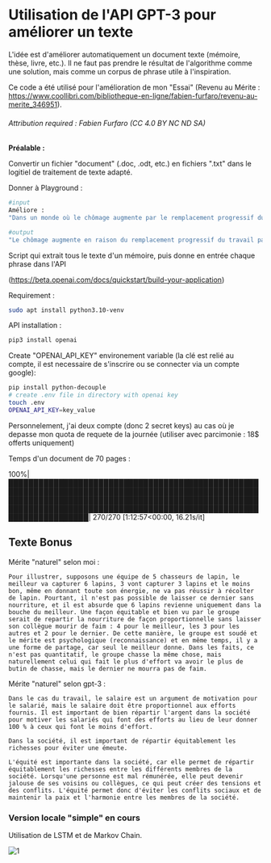 # Utilisation de l'API GPT-3 pour améliorer un texte

L'idée est d'améliorer automatiquement un document texte (mémoire, thèse, livre, etc.). Il ne faut pas prendre le résultat de l'algorithme comme une solution, mais comme un corpus de phrase utile à l'inspiration.

Ce code a été utilisé pour l'amélioration de mon "Essai" (Revenu au Mérite : https://www.coollibri.com/bibliotheque-en-ligne/fabien-furfaro/revenu-au-merite_346951).

###### Attribution required : Fabien Furfaro (CC 4.0 BY NC ND SA)


**Préalable :**

Convertir un fichier "document" (.doc, .odt, etc.) en fichiers ".txt" dans le logitiel de traitement de texte adapté. 


Donner à Playground : 
```bash
#input
Améliore : 
"Dans un monde où le chômage augmente par le remplacement progressif du travail par les machines et la concurrence déloyale, on arrive à un moment où il faut repenser notre système de redistribution."
```

```bash
#output
"Le chômage augmente en raison du remplacement progressif du travail par les machines. La concurrence déloyale est également un problème. Il est donc temps de repenser notre système de redistribution."
```

Script qui extrait tous le texte d'un mémoire, puis donne en entrée chaque phrase dans l'API

(https://beta.openai.com/docs/quickstart/build-your-application)

Requirement :

```bash
sudo apt install python3.10-venv
```

API installation :
```bash
pip3 install openai
```

Create "OPENAI_API_KEY" environement variable (la clé est relié au compte, il est necessaire de s'inscrire ou se connecter via un compte google):

```bash
pip install python-decouple
# create .env file in directory with openai key
touch .env
OPENAI_API_KEY=key_value
```

Personnelement, j'ai deux compte (donc 2 secret keys) au cas où je depasse mon quota de requete de la journée (utiliser avec parcimonie : 18$ offerts uniquement)

Temps d'un document de 70 pages :

100%|████████████████████████████████████████████████████████████████████████████████████████████████████████████████████████████████████████████████████████████████████████████████████████████████████████████████████████| 270/270 [1:12:57<00:00, 16.21s/it]

## Texte Bonus 

Mérite "naturel" selon moi :

```
Pour illustrer, supposons une équipe de 5 chasseurs de lapin, le meilleur va capturer 6 lapins, 3 vont capturer 3 lapins et le moins bon, même en donnant toute son énergie, ne va pas réussir à récolter de lapin. Pourtant, il n'est pas possible de laisser ce dernier sans nourriture, et il est absurde que 6 lapins revienne uniquement dans la bouche du meilleur. Une façon équitable et bien vu par le groupe serait de repartir la nourriture de façon proportionnelle sans laisser son collègue mourir de faim : 4 pour le meilleur, les 3 pour les autres et 2 pour le dernier. De cette manière, le groupe est soudé et le mérite est psychologique (reconnaissance) et en même temps, il y a une forme de partage, car seul le meilleur donne. Dans les faits, ce n'est pas quantitatif, le groupe chasse la même chose, mais naturellement celui qui fait le plus d'effort va avoir le plus de butin de chasse, mais le dernier ne mourra pas de faim.
```
Mérite "naturel" selon gpt-3 :

```
Dans le cas du travail, le salaire est un argument de motivation pour le salarié, mais le salaire doit être proportionnel aux efforts fournis. Il est important de bien répartir l'argent dans la société pour motiver les salariés qui font des efforts au lieu de leur donner 100 % à ceux qui font le moins d'effort.

Dans la société, il est important de répartir équitablement les richesses pour éviter une émeute.

L'équité est importante dans la société, car elle permet de répartir équitablement les richesses entre les différents membres de la société. Lorsqu'une personne est mal rémunérée, elle peut devenir jalouse de ses voisins ou collègues, ce qui peut créer des tensions et des conflits. L'équité permet donc d'éviter les conflits sociaux et de maintenir la paix et l'harmonie entre les membres de la société.
```

### Version locale "simple" en cours

Utilisation de LSTM et de Markov Chain.

![1](/Knowledge_ClutterNothingness.jpg)